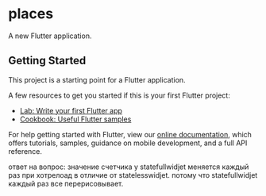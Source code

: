 # places

A new Flutter application.

## Getting Started

This project is a starting point for a Flutter application.

A few resources to get you started if this is your first Flutter project:

- [Lab: Write your first Flutter app](https://flutter.dev/docs/get-started/codelab)
- [Cookbook: Useful Flutter samples](https://flutter.dev/docs/cookbook)

For help getting started with Flutter, view our
[online documentation](https://flutter.dev/docs), which offers tutorials,
samples, guidance on mobile development, and a full API reference.


ответ на вопрос: значение счетчика у statefullwidjet меняется каждый раз при хотрелоад в отличие от statelesswidjet. потому что statefullwidjet каждый раз все перерисовывает.
